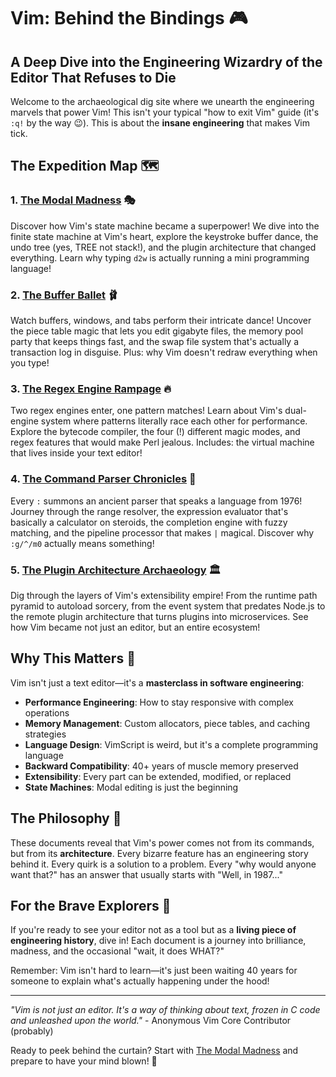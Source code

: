 # Vim: Behind the Bindings 🎮

## A Deep Dive into the Engineering Wizardry of the Editor That Refuses to Die

Welcome to the archaeological dig site where we unearth the engineering marvels that power Vim! This isn't your typical "how to exit Vim" guide (it's `:q!` by the way 😉). This is about the **insane engineering** that makes Vim tick.

## The Expedition Map 🗺️

### 1. [The Modal Madness](01-the-modal-madness.md) 🎭
Discover how Vim's state machine became a superpower! We dive into the finite state machine at Vim's heart, explore the keystroke buffer dance, the undo tree (yes, TREE not stack!), and the plugin architecture that changed everything. Learn why typing `d2w` is actually running a mini programming language!

### 2. [The Buffer Ballet](02-the-buffer-ballet.md) 🩰
Watch buffers, windows, and tabs perform their intricate dance! Uncover the piece table magic that lets you edit gigabyte files, the memory pool party that keeps things fast, and the swap file system that's actually a transaction log in disguise. Plus: why Vim doesn't redraw everything when you type!

### 3. [The Regex Engine Rampage](03-regex-engine-rampage.md) 🔥
Two regex engines enter, one pattern matches! Learn about Vim's dual-engine system where patterns literally race each other for performance. Explore the bytecode compiler, the four (!) different magic modes, and regex features that would make Perl jealous. Includes: the virtual machine that lives inside your text editor!

### 4. [The Command Parser Chronicles](04-the-command-parser-chronicles.md) 📜
Every `:` summons an ancient parser that speaks a language from 1976! Journey through the range resolver, the expression evaluator that's basically a calculator on steroids, the completion engine with fuzzy matching, and the pipeline processor that makes `|` magical. Discover why `:g/^/m0` actually means something!

### 5. [The Plugin Architecture Archaeology](05-plugin-architecture-archaeology.md) 🏛️
Dig through the layers of Vim's extensibility empire! From the runtime path pyramid to autoload sorcery, from the event system that predates Node.js to the remote plugin architecture that turns plugins into microservices. See how Vim became not just an editor, but an entire ecosystem!

## Why This Matters 🤔

Vim isn't just a text editor—it's a **masterclass in software engineering**:

- **Performance Engineering**: How to stay responsive with complex operations
- **Memory Management**: Custom allocators, piece tables, and caching strategies
- **Language Design**: VimScript is weird, but it's a complete programming language
- **Backward Compatibility**: 40+ years of muscle memory preserved
- **Extensibility**: Every part can be extended, modified, or replaced
- **State Machines**: Modal editing is just the beginning

## The Philosophy 🧘

These documents reveal that Vim's power comes not from its commands, but from its **architecture**. Every bizarre feature has an engineering story behind it. Every quirk is a solution to a problem. Every "why would anyone want that?" has an answer that usually starts with "Well, in 1987..."

## For the Brave Explorers 🦸

If you're ready to see your editor not as a tool but as a **living piece of engineering history**, dive in! Each document is a journey into brilliance, madness, and the occasional "wait, it does WHAT?"

Remember: Vim isn't hard to learn—it's just been waiting 40 years for someone to explain what's actually happening under the hood!

---

*"Vim is not just an editor. It's a way of thinking about text, frozen in C code and unleashed upon the world."* - Anonymous Vim Core Contributor (probably)

Ready to peek behind the curtain? Start with [The Modal Madness](01-the-modal-madness.md) and prepare to have your mind blown! 🚀